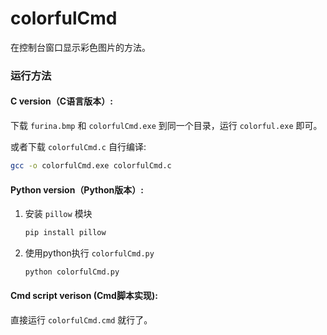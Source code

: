 # colorfulCmd
在控制台窗口显示彩色图片的方法。

### 运行方法
#### C version（C语言版本）: 
下载 `furina.bmp` 和 `colorfulCmd.exe` 到同一个目录，运行 `colorful.exe` 即可。  

或者下载 `colorfulCmd.c` 自行编译:
   ```bash
   gcc -o colorfulCmd.exe colorfulCmd.c
   ```

  
#### Python version（Python版本）: 
1. 安装 `pillow` 模块
   
   ```bash
   pip install pillow
   ```
2. 使用python执行 `colorfulCmd.py`
   
   ```bash
   python colorfulCmd.py
   ```
#### Cmd script verison (Cmd脚本实现):
直接运行 `colorfulCmd.cmd` 就行了。
